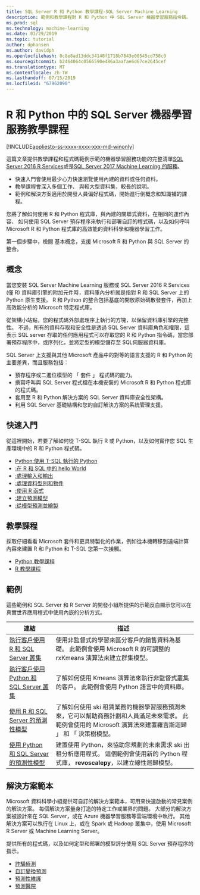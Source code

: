 ```yaml
---
title: SQL Server R 和 Python 教學課程-SQL Server Machine Learning
description: 範例和教學課程對 R 和 Python 中 SQL Server 機器學習服務指令碼。
ms.prod: sql
ms.technology: machine-learning
ms.date: 03/29/2019
ms.topic: tutorial
author: dphansen
ms.author: davidph
ms.openlocfilehash: 8c8e8ad13ddc34148f1718b7843e00545cd758c0
ms.sourcegitcommit: b2464064c0566590e486a3aafae6d67ce2645cef
ms.translationtype: MT
ms.contentlocale: zh-TW
ms.lasthandoff: 07/15/2019
ms.locfileid: "67962090"
---
```

# <a name="sql-server-machine-learning-tutorials-in-r-and-python"></a>R 和 Python 中的 SQL Server 機器學習服務教學課程
[!INCLUDE[appliesto-ss-xxxx-xxxx-xxx-md-winonly](../../includes/appliesto-ss-xxxx-xxxx-xxx-md-winonly.md)]

這篇文章提供教學課程和程式碼範例示範的機器學習服務功能的完整清單[SQL Server 2016 R Services](../install/sql-r-services-windows-install.md)或是[SQL Server 2017 Machine Learning 的服務](../install/sql-machine-learning-services-windows-install.md)。 

+ 快速入門會使用最少心力快速瀏覽使用內建的資料或任何資料。
+ 教學課程會深入多個工作、 與較大型資料集，較長的說明。
+ 範例和解決方案適用於開發人員偏好程式碼，開始進行倒概念和知識補的課程。

您將了解如何使用 R 和 Python 程式庫，與內建的關聯式資料，在相同的運作內容、 如何使用 SQL Server 預存程序來執行和部署自訂的程式碼，以及如何呼叫 Microsoft R 和 Python 程式庫的高效能的資料科學和機器學習工作。

第一個步驟中，檢閱 基本概念，支援 Microsoft R 和 Python 與 SQL Server 的整合。

## <a name="concepts"></a>概念

當您安裝 SQL Server Machine Learning 服務或 SQL Server 2016 R Services (僅 R) 資料庫引擎的附加元件時，資料庫內分析就是指對 R 和 SQL Server 上的 Python 原生支援。 R 和 Python 的整合包括基底的開放原始碼散發套件，再加上高效能分析的 Microsoft 特定程式庫。

從架構小站點，您的程式碼外部處理序上執行的方塊，以保留資料庫引擎的完整性。 不過，所有的資料存取和安全性是透過 SQL Server 資料庫角色和權限，這表示 SQL server 存取的任何應用程式可以存取您的 R 和 Python 指令碼，當您部署預存程序中，或序列化，並將定型的模型儲存至 SQL伺服器資料庫。

SQL Server 上支援與其他 Microsoft 產品中的對等的語言支援的 R 和 Python 的主要差異，而且服務包括：

+ 預存程序或二進位模型的 「 套件 」 程式碼的能力。
+ 撰寫呼叫與 SQL Server 程式檔在本機安裝的 Microsoft R 和 Python 程式庫的程式碼。
+ 套用至 R 和 Python 解決方案的 SQL Server 資料庫安全性架構。
+ 利用 SQL Server 基礎結構和您的自訂解決方案的系統管理支援。

## <a name="quickstarts"></a>快速入門

從這裡開始，若要了解如何從 T-SQL 執行 R 或 Python，以及如何實作您 SQL 生產環境中的 R 和 Python 程式碼。

+ [Python:使用 T-SQL 執行的 Python](run-python-using-t-sql.md)
+ [:在 R 和 SQL 中的 hello World](rtsql-using-r-code-in-transact-sql-quickstart.md)
+ [:處理輸入和輸出](rtsql-working-with-inputs-and-outputs.md)
+ [:處理資料型別和物件](rtsql-r-and-sql-data-types-and-data-objects.md)
+ [:使用 R 函式](rtsql-using-r-functions-with-sql-server-data.md)
+ [:建立預測模型](rtsql-create-a-predictive-model-r.md)
+ [:從模型預測並繪製](rtsql-predict-and-plot-from-model.md)

## <a name="tutorials"></a>教學課程

採取仔細看看 Microsoft 套件和更具特製化的作業，例如從本機轉移到遠端計算內容來建置 R 和 Python 和 T-SQL 您第一次接觸。

+ [Python 教學課程](sql-server-python-tutorials.md)
+ [R 教學課程](sql-server-r-tutorials.md)

<a name ="bkmk_samples"></a>

## <a name="samples"></a>範例

這些範例和 SQL Server 和 R Server 的開發小組所提供的示範反白顯示您可以在真實世界應用程式中使用內嵌的分析方式。

| 連結 | 描述 | 
|------|-------------|
| [執行客戶使用 R 和 SQL Server 叢集](https://microsoft.github.io/sql-ml-tutorials/R/customerclustering/) | 使用非監督式的學習來區分客戶的銷售資料為基礎。 此範例會使用 Microsoft R 的可調整的 rxKmeans 演算法來建立群集模型。 |
| [執行客戶使用 Python 和 SQL Server 叢集](https://microsoft.github.io/sql-ml-tutorials/python/customerclustering/) | 了解如何使用 Kmeans 演算法來執行非監督式叢集的客戶。 此範例會使用 Python 語言中的資料庫。| SQL Server 2017 |
| [使用 R 和 SQL Server 的預測性模型](https://microsoft.github.io/sql-ml-tutorials/R/rentalprediction) | 了解如何使用 ski 租賃業務的機器學習服務預測未來，它可以幫助商務計劃和人員滿足未來需求。 此範例會使用的 Microsoft 演算法來建置羅吉斯迴歸 」 和 「 決策樹模型。 | 
| [使用 Python 和 SQL Server 的預測性模型](https://microsoft.github.io/sql-ml-tutorials/python/rentalprediction/) | 建置使用 Python，來協助您規劃的未來需求 ski 出租分析應用程式。 這個範例會使用新的 Python 程式庫， **revoscalepy**，以建立線性迴歸模型。 | 

<a name="bkmk_solutions"></a>

## <a name="solution-templates"></a>解決方案範本

Microsoft 資料科學小組提供可自訂的解決方案範本，可用來快速啟動的常見案例的解決方案。 每個解決方案量身打造的特定工作或業界的問題。 大部分的解決方案被設計來在 SQL Server，或在 Azure 機器學習服務等雲端環境中執行。 其他解決方案可以執行在 Linux 上，或在 Spark 或 Hadoop 叢集中，使用 Microsoft R Server 或 Machine Learning Server。

提供所有的程式碼，以及如何定型和部署的模型評分使用 SQL Server 預存程序的指示。

+ [詐騙偵測](https://gallery.cortanaanalytics.com/Tutorial/Online-Fraud-Detection-Template-with-SQL-Server-R-Services-1)
+ [自訂變換預測](https://gallery.cortanaanalytics.com/Tutorial/Customer-Churn-Prediction-Template-with-SQL-Server-R-Services-1)
+ [預測性維護](https://gallery.cortanaanalytics.com/Tutorial/Predictive-Maintenance-Template-with-SQL-Server-R-Services-1)
+ [預測醫院](https://gallery.cortanaintelligence.com/Solution/Predicting-Length-of-Stay-in-Hospitals-1)

